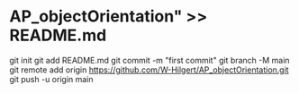 # AP_objectOrientation" >> README.md
git init
git add README.md
git commit -m "first commit"
git branch -M main
git remote add origin https://github.com/W-Hilgert/AP_objectOrientation.git
git push -u origin main
